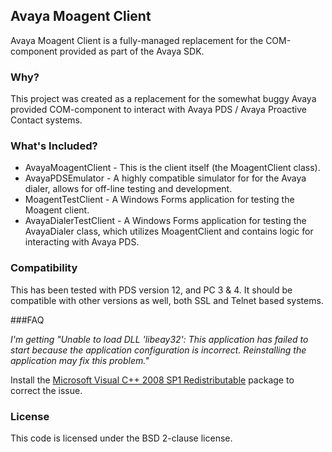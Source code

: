 ## Avaya Moagent Client

Avaya Moagent Client is a fully-managed replacement for the COM-component provided as part of the Avaya SDK.

### Why?

This project was created as a replacement for the somewhat buggy Avaya provided COM-component to interact with Avaya PDS / Avaya Proactive Contact systems.

### What's Included?

* AvayaMoagentClient - This is the client itself (the MoagentClient class).
* AvayaPDSEmulator - A highly compatible simulator for for the Avaya dialer, allows for off-line testing and development.
* MoagentTestClient - A Windows Forms application for testing the Moagent client.
* AvayaDialerTestClient - A Windows Forms application for testing the AvayaDialer class, which utilizes MoagentClient and contains logic for interacting with Avaya PDS.

### Compatibility

This has been tested with PDS version 12, and PC 3 & 4. It should be compatible with other versions as well, both SSL and Telnet based systems.

###FAQ

_I'm getting "Unable to load DLL 'libeay32': This application has failed to start because the application configuration is incorrect. Reinstalling the application may fix this problem."_

Install the [Microsoft Visual C++ 2008 SP1 Redistributable](https://www.microsoft.com/en-us/download/details.aspx?displaylang=en&id=5582) package to correct the issue.

### License

This code is licensed under the BSD 2-clause license.
